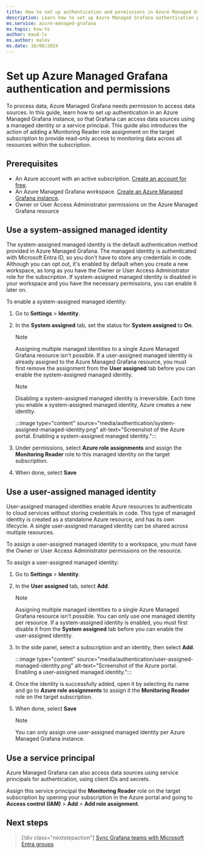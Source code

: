 ```yaml
---
title: How to set up authentication and permissions in Azure Managed Grafana
description: Learn how to set up Azure Managed Grafana authentication permissions using a system-assigned Managed identity or a Service Principal
ms.service: azure-managed-grafana
ms.topic: how-to
author: maud-lv
ms.author: malev
ms.date: 10/08/2024
--- 
```


# Set up Azure Managed Grafana authentication and permissions

To process data, Azure Managed Grafana needs permission to access data sources. In this guide, learn how to set up authentication in an Azure Managed Grafana instance, so that Grafana can access data sources using a managed identity or a service principal. This guide also introduces the action of adding a Monitoring Reader role assignment on the target subscription to provide read-only access to monitoring data across all resources within the subscription.

## Prerequisites

- An Azure account with an active subscription. [Create an account for free](https://azure.microsoft.com/free).
- An Azure Managed Grafana workspace. [Create an Azure Managed Grafana instance](./quickstart-managed-grafana-portal.md).
- Owner or User Access Administrator permissions on the Azure Managed Grafana resource

## Use a system-assigned managed identity

The system-assigned managed identity is the default authentication method provided in Azure Managed Grafana. The managed identity is authenticated with Microsoft Entra ID, so you don’t have to store any credentials in code. Although you can opt out, it's enabled by default when you create a new workspace, as long as you have the Owner or User Access Administrator role for the subscription. If system-assigned managed identity is disabled in your workspace and you have the necessary permissions, you can enable it later on.

To enable a system-assigned managed identity:

1. Go to  **Settings** > **Identity**.
1. In the **System assigned** tab, set the status for **System assigned** to **On**.

    > [!NOTE]
    > Assigning multiple managed identities to a single Azure Managed Grafana resource isn't possible. If a user-assigned managed identity is already assigned to the Azure Managed Grafana resource, you must first remove the assignment from the **User assigned** tab before you can enable the system-assigned managed identity.

    > [!NOTE]
    > Disabling a system-assigned managed identity is irreversible. Each time you enable a system-assigned managed identity, Azure creates a new identity.

    :::image type="content" source="media/authentication/system-assigned-managed-identity.png" alt-text="Screenshot of the Azure portal. Enabling a system-assigned managed identity.":::

1. Under permissions, select **Azure role assignments** and assign the **Monitoring Reader** role to this managed identity on the target subscription.

1. When done, select **Save**

## Use a user-assigned managed identity

User-assigned managed identities enable Azure resources to authenticate to cloud services without storing credentials in code. This type of managed identity is created as a standalone Azure resource, and has its own lifecycle. A single user-assigned managed identity can be shared across multiple resources. 

To assign a user-assigned managed identity to a workspace, you must have the Owner or User Access Administrator permissions on the resource.

To assign a user-assigned managed identity:

1. Go to  **Settings** > **Identity**.
1. In the **User assigned** tab, select **Add**.

    > [!NOTE]
    > Assigning multiple managed identities to a single Azure Managed Grafana resource isn't possible. You can only use one managed identity per resource. If a system-assigned identity is enabled, you must first disable it from the **System assigned** tab before you can enable the user-assigned identity. 

1. In the side panel, select a subscription and an identity, then select **Add**.

    :::image type="content" source="media/authentication/user-assigned-managed-identity.png" alt-text="Screenshot of the Azure portal. Enabling a user-assigned managed identity.":::

1. Once the identity is successfully added, open it by selecting its name and go to **Azure role assignments** to assign it the **Monitoring Reader** role on the target subscription. 
1. When done, select **Save**

    > [!NOTE]
    > You can only assign one user-assigned managed identity per Azure Managed Grafana instance.

## Use a service principal

Azure Managed Grafana can also access data sources using service principals for authentication, using client IDs and secrets.

Assign this service principal the **Monitoring Reader** role on the target subscription by opening your subscription in the Azure portal and going to **Access control (IAM)** > **Add** > **Add role assignment**.


## Next steps

> [!div class="nextstepaction"]
> [Sync Grafana teams with Microsoft Entra groups](./how-to-sync-teams-with-azure-ad-groups.md)

